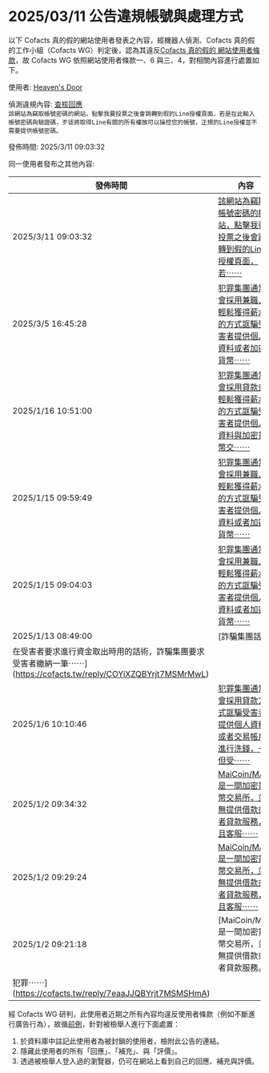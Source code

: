 2025/03/11 公告違規帳號與處理方式
=========

以下 Cofacts 真的假的網站使用者發表之內容，經機器人偵測、Cofacts 真的假的工作小組（Cofacts WG）判定後，認為其違反[Cofacts 真的假的 網站使用者條款](https://github.com/cofacts/rumors-site/blob/master/LEGAL.md)，故 Cofacts WG 依照網站使用者條款一、6 與三、4，對相關內容進行處置如下。

使用者: [Heaven's Door](https://cofacts.github.io/community-builder/#/editorworks?showAll=1&day=365&userId=3GADIpIBv9BhVxGkLU0e)

偵測違規內容: [查核回應](https://cofacts.tw/reply/Sui6gpUBYrjt7MSMdJWS)<br>`該網站為竊取帳號密碼的網站，點擊我要投票之後會跳轉到假的Line授權頁面，若是在此輸入帳號密碼與驗證碼，歹徒將取得Line有關的所有權故可以操控您的帳號，正規的Line授權並不需要提供帳號密碼。`

發佈時間: 2025/3/11 09:03:32

同一使用者發布之其他內容:

|發佈時間|內容|
|---|---|
| 2025/3/11 09:03:32 | [該網站為竊取帳號密碼的網站，點擊我要投票之後會跳轉到假的Line授權頁面，若⋯⋯](https://cofacts.tw/reply/Sui6gpUBYrjt7MSMdJWS) |
| 2025/3/5 16:45:28 | [犯罪集團通常會採用兼職、輕鬆獲得薪水的方式誆騙受害者提供個人資料或者加密貨幣⋯⋯](https://cofacts.tw/reply/8uh7ZZUBYrjt7MSMNmQ-) |
| 2025/1/16 10:51:00 | [犯罪集團通常會採用貸款或輕鬆獲得薪水的方式誆騙受害者提供個人資料與加密貨幣交⋯⋯](https://cofacts.tw/reply/y-YFbZQBYrjt7MSMceO_) |
| 2025/1/15 09:59:49 | [犯罪集團通常會採用兼職、輕鬆獲得薪水的方式誆騙受害者提供個人資料或者加密貨幣⋯⋯](https://cofacts.tw/reply/o-awZ5QBYrjt7MSMONsr) |
| 2025/1/15 09:04:03 | [犯罪集團通常會採用兼職、輕鬆獲得薪水的方式誆騙受害者提供個人資料或者加密貨幣⋯⋯](https://cofacts.tw/reply/P-Z9Z5QBYrjt7MSMKNsJ) |
| 2025/1/13 08:49:00 | [詐騙集團話術
在受害者要求進行資金取出時用的話術，詐騙集團要求受害者繳納一筆⋯⋯](https://cofacts.tw/reply/COYiXZQBYrjt7MSMrMwL) |
| 2025/1/6 10:10:46 | [犯罪集團通常會採用貸款方式誆騙受害者提供個人資料或者交易帳戶進行洗錢，一但受⋯⋯](https://cofacts.tw/reply/m-ZhOZQBYrjt7MSMA5Zl) |
| 2025/1/2 09:34:32 | [MaiCoin/MAX是一間加密貨幣交易所，並無提供借款或者貸款服務，且客服⋯⋯](https://cofacts.tw/reply/D-amJJQBYrjt7MSMZ3qH) |
| 2025/1/2 09:29:24 | [MaiCoin/MAX是一間加密貨幣交易所，並無提供借款或者貸款服務，且客服⋯⋯](https://cofacts.tw/reply/_-ahJJQBYrjt7MSMtHlF) |
| 2025/1/2 09:21:18 | [MaiCoin/MAX是一間加密貨幣交易所，並無提供借款或者貸款服務。
犯罪⋯⋯](https://cofacts.tw/reply/7eaaJJQBYrjt7MSMSHmA) |

經 Cofacts WG 研判，此使用者近期之所有內容均違反使用者條款（例如不斷進行廣告行為），故循[前例](https://github.com/cofacts/takedowns/blob/master/2021/1125-2nd-spam.md)，針對被檢舉人進行下面處置：
1. 於資料庫中註記此使用者為被封鎖的使用者，檢附此公告的連結。
2. 隱藏此使用者的所有「回應」、「補充」、與「評價」。
3. 透過被檢舉人登入過的瀏覽器，仍可在網站上看到自己的回應、補充與評價。
